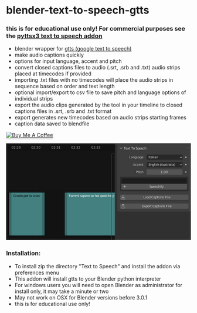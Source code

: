 # blender-text-to-speech-gtts
### this is for educational use only! For commercial purposes see the [pyttsx3 text to speech addon](https://github.com/technisculpt/blender-text-to-speech)
* blender wrapper for [gtts (google text to speech)](https://pypi.org/project/gTTS/)
* make audio captions quickly
* options for input language, accent and pitch
* convert closed captions files to audio (.srt, .srb and .txt) audio strips placed at timecodes if provided
* importing .txt files with no timecodes will place the audio strips in sequence based on order and text length
* optional import/export to csv file to save pitch and language options of individual strips
* export the audio clips generated by the tool in your timeline to closed captions files in .srt, .srb and .txt format
* export generates new timecodes based on audio strips starting frames
* caption data saved to blendfile

<a href="https://www.buymeacoffee.com/marcolinilA" target="_blank"><img src="https://www.buymeacoffee.com/assets/img/custom_images/orange_img.png" alt="Buy Me A Coffee" style="height: 41px !important;width: 174px !important;box-shadow: 0px 3px 2px 0px rgba(190, 190, 190, 0.5) !important;-webkit-box-shadow: 0px 3px 2px 0px rgba(190, 190, 190, 0.5) !important;" ></a>

![alt text](https://github.com/technisculpt/blender-gtts/blob/main/ui_preview.png)

### Installation:
* To install zip the directory "Text to Speech" and install the addon via preferences menu
* This addon will install gtts to your Blender python interpreter
* For windows users you will need to open Blender as administrator for install only, it may take a minute or two
* May not work on OSX for Blender versions before 3.0.1
* this is for educational use only!
